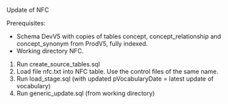 Update of NFC

Prerequisites:
- Schema DevV5 with copies of tables concept, concept_relationship and concept_synonym from ProdV5, fully indexed.
- Working directory NFC.

1. Run create_source_tables.sql
2. Load file nfc.txt into NFC table. Use the control files of the same name.
3. Run load_stage.sql (with updated pVocabularyDate = latest update of vocabulary)
4. Run generic_update.sql (from working directory)

 